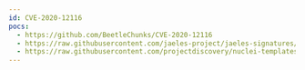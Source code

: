 ```yaml
---
id: CVE-2020-12116
pocs:
  - https://github.com/BeetleChunks/CVE-2020-12116
  - https://raw.githubusercontent.com/jaeles-project/jaeles-signatures/master/cves/zoho-path-traversal-cve-2020-12116.yaml
  - https://raw.githubusercontent.com/projectdiscovery/nuclei-templates/master/cves/2020/CVE-2020-12116.yaml
---
```

